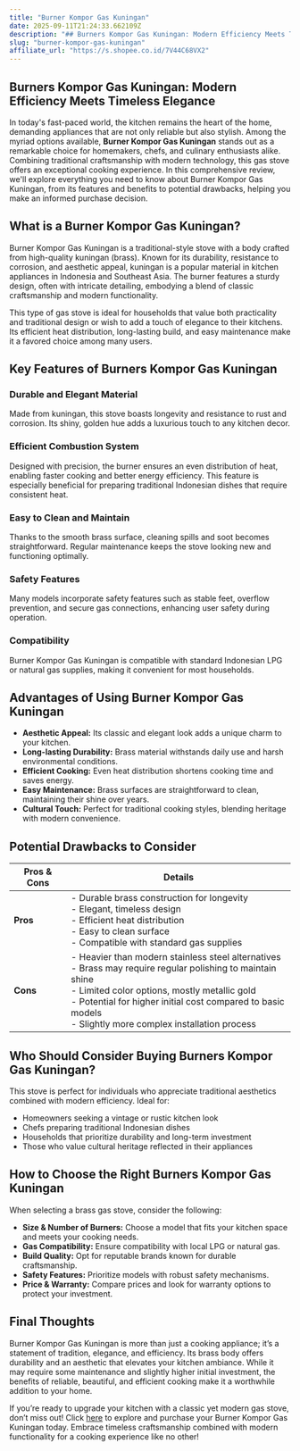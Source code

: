 ```yaml
---
title: "Burner Kompor Gas Kuningan"
date: 2025-09-11T21:24:33.662109Z
description: "## Burners Kompor Gas Kuningan: Modern Efficiency Meets Timeless Elegance..."
slug: "burner-kompor-gas-kuningan"
affiliate_url: "https://s.shopee.co.id/7V44C68VX2"
---
```

## Burners Kompor Gas Kuningan: Modern Efficiency Meets Timeless Elegance

In today's fast-paced world, the kitchen remains the heart of the home, demanding appliances that are not only reliable but also stylish. Among the myriad options available, **Burner Kompor Gas Kuningan** stands out as a remarkable choice for homemakers, chefs, and culinary enthusiasts alike. Combining traditional craftsmanship with modern technology, this gas stove offers an exceptional cooking experience. In this comprehensive review, we'll explore everything you need to know about Burner Kompor Gas Kuningan, from its features and benefits to potential drawbacks, helping you make an informed purchase decision.

## What is a Burner Kompor Gas Kuningan?

Burner Kompor Gas Kuningan is a traditional-style stove with a body crafted from high-quality kuningan (brass). Known for its durability, resistance to corrosion, and aesthetic appeal, kuningan is a popular material in kitchen appliances in Indonesia and Southeast Asia. The burner features a sturdy design, often with intricate detailing, embodying a blend of classic craftsmanship and modern functionality.

This type of gas stove is ideal for households that value both practicality and traditional design or wish to add a touch of elegance to their kitchens. Its efficient heat distribution, long-lasting build, and easy maintenance make it a favored choice among many users.

## Key Features of Burners Kompor Gas Kuningan

### Durable and Elegant Material

Made from kuningan, this stove boasts longevity and resistance to rust and corrosion. Its shiny, golden hue adds a luxurious touch to any kitchen decor.

### Efficient Combustion System

Designed with precision, the burner ensures an even distribution of heat, enabling faster cooking and better energy efficiency. This feature is especially beneficial for preparing traditional Indonesian dishes that require consistent heat.

### Easy to Clean and Maintain

Thanks to the smooth brass surface, cleaning spills and soot becomes straightforward. Regular maintenance keeps the stove looking new and functioning optimally.

### Safety Features

Many models incorporate safety features such as stable feet, overflow prevention, and secure gas connections, enhancing user safety during operation.

### Compatibility

Burner Kompor Gas Kuningan is compatible with standard Indonesian LPG or natural gas supplies, making it convenient for most households.

## Advantages of Using Burner Kompor Gas Kuningan

- **Aesthetic Appeal:** Its classic and elegant look adds a unique charm to your kitchen.
- **Long-lasting Durability:** Brass material withstands daily use and harsh environmental conditions.
- **Efficient Cooking:** Even heat distribution shortens cooking time and saves energy.
- **Easy Maintenance:** Brass surfaces are straightforward to clean, maintaining their shine over years.
- **Cultural Touch:** Perfect for traditional cooking styles, blending heritage with modern convenience.

## Potential Drawbacks to Consider

| **Pros & Cons** | **Details** |
|------------------|--------------|
| **Pros** | - Durable brass construction for longevity<br>- Elegant, timeless design<br>- Efficient heat distribution<br>- Easy to clean surface<br>- Compatible with standard gas supplies |
| **Cons** | - Heavier than modern stainless steel alternatives<br>- Brass may require regular polishing to maintain shine<br>- Limited color options, mostly metallic gold<br>- Potential for higher initial cost compared to basic models<br>- Slightly more complex installation process |

## Who Should Consider Buying Burners Kompor Gas Kuningan?

This stove is perfect for individuals who appreciate traditional aesthetics combined with modern efficiency. Ideal for:

- Homeowners seeking a vintage or rustic kitchen look
- Chefs preparing traditional Indonesian dishes
- Households that prioritize durability and long-term investment
- Those who value cultural heritage reflected in their appliances

## How to Choose the Right Burners Kompor Gas Kuningan

When selecting a brass gas stove, consider the following:

- **Size & Number of Burners:** Choose a model that fits your kitchen space and meets your cooking needs.
- **Gas Compatibility:** Ensure compatibility with local LPG or natural gas.
- **Build Quality:** Opt for reputable brands known for durable craftsmanship.
- **Safety Features:** Prioritize models with robust safety mechanisms.
- **Price & Warranty:** Compare prices and look for warranty options to protect your investment.

## Final Thoughts

Burner Kompor Gas Kuningan is more than just a cooking appliance; it’s a statement of tradition, elegance, and efficiency. Its brass body offers durability and an aesthetic that elevates your kitchen ambiance. While it may require some maintenance and slightly higher initial investment, the benefits of reliable, beautiful, and efficient cooking make it a worthwhile addition to your home.

If you’re ready to upgrade your kitchen with a classic yet modern gas stove, don’t miss out! Click [here](https://s.shopee.co.id/7V44C68VX2) to explore and purchase your Burner Kompor Gas Kuningan today. Embrace timeless craftsmanship combined with modern functionality for a cooking experience like no other!